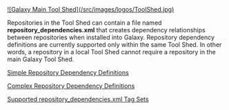<div class='center'> <a href='http://toolshed.g2.bx.psu.edu'>![Galaxy Main Tool Shed](/src/images/logos/ToolShed.jpg)</a> </div>

Repositories in the Tool Shed can contain a file named **repository_dependencies.xml** that creates dependency relationships between repositories when installed into Galaxy.  Repository dependency definitions are currently supported only within the same Tool Shed.  In other words, a repository in a local Tool Shed cannot require a repository in the main Galaxy Tool Shed.

[Simple Repository Dependency Definitions](/toolshed/simple-repository-dependencies/)

[Complex Repository Dependency Definitions](/toolshed/complex-repository-dependencies/)

[Supported repository_dependencies.xml Tag Sets](/toolshed/repository-dependencies-tag-sets/)
